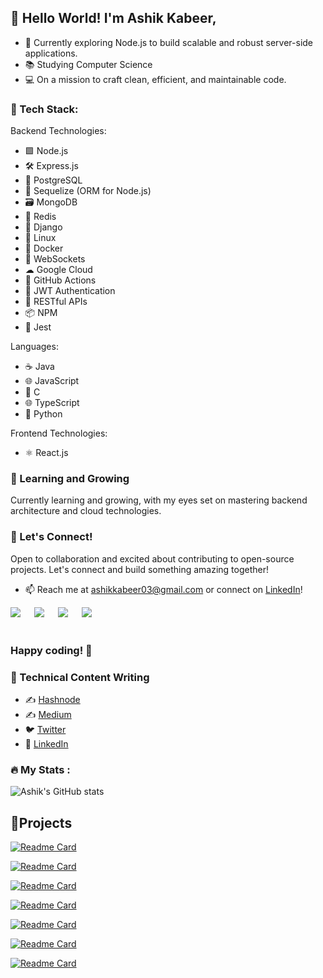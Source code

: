 ## 👋 Hello World! I'm Ashik Kabeer,

- 🚀 Currently exploring Node.js to build scalable and robust server-side applications.
- 📚 Studying Computer Science
- 💻 On a mission to craft clean, efficient, and maintainable code.

### 🔧 Tech Stack:

Backend Technologies:
- 🟩 Node.js
- 🛠 Express.js
- 🐘 PostgreSQL
- 📁 Sequelize (ORM for Node.js)
- 🗃 MongoDB
- 🔄 Redis
- 🐍 Django
- 🐧 Linux
- 🐳 Docker
- 🚀 WebSockets
- ☁ Google Cloud
- 🚀 GitHub Actions
- 🔐 JWT Authentication
- 🚀 RESTful APIs
- 📦 NPM
- 🧪 Jest

Languages:
- ☕ Java
- 🌐 JavaScript
- 🚀 C
- 🌐 TypeScript
- 🐍 Python

Frontend Technologies:
- ⚛ React.js

### 🌱 Learning and Growing

Currently learning and growing, with my eyes set on mastering backend architecture and cloud technologies.

### 🤝 Let's Connect!

Open to collaboration and excited about contributing to open-source projects. Let's connect and build something amazing together!

- 📫 Reach me at [ashikkabeer03@gmail.com](mailto:ashikkabeer03@gmail.com) or connect on [LinkedIn](https://www.linkedin.com/in/ashik-kabeer/)!

<a target="_blank" href="https://twitter.com/_ashikkabeer"><img src="https://img.shields.io/badge/Twitter-1DA1F2?style=for-the-badge&logo=twitter&logoColor=white"></img></a>
&emsp;
<a target="_blank" href="https://www.linkedin.com/in/ashik-kabeer/"><img src="https://img.shields.io/badge/LinkedIn-0077B5?style=for-the-badge&logo=linkedin&logoColor=white"></img></a>
&emsp;
<a target="_blank" href="https://linktr.ee/ashikkabeer"><img src="https://img.shields.io/badge/linktree-39E09B?style=for-the-badge&logo=linktree&logoColor=white"></img></a>
&emsp;
<a target="_blank" href="https://hashnode.com/@ashikkabeer"><img src="https://img.shields.io/badge/Hashnode-2962FF?style=for-the-badge&logo=hashnode&logoColor=white"></img></a>
&emsp;
<br>
<br>
### Happy coding! 🚀

### 📝 Technical Content Writing
- ✍️ [Hashnode](https://ashikkabeer.hashnode.dev/)
- ✍️ [Medium](https://medium.com/@ashikkabeer)
- 🐦 [Twitter](https://twitter.com/_ashikkabeer)
- 🔗 [LinkedIn](https://www.linkedin.com/in/ashik-kabeer)

### :fire: My Stats :
![Ashik's GitHub stats](https://github-readme-stats.vercel.app/api?username=ashikkabeer&show_icons=true&theme=dark)
<br>

## 🔧Projects

[![Readme Card](https://github-readme-stats.vercel.app/api/pin/?username=ashikkabeer&repo=Top100MoviesList&title_color=121212&bg_color=fcdfff&border_color=121212&text_color=121212)](https://github.com/ashikkabeer/Top100MoviesList)

[![Readme Card](https://github-readme-stats.vercel.app/api/pin/?username=ashikkabeer&repo=Top100MoviesList&title_color=121212&bg_color=fcdfff&border_color=121212&text_color=121212)](https://github.com/ashikkabeer/Top100MoviesList)

[![Readme Card](https://github-readme-stats.vercel.app/api/pin/?username=ashikkabeer&repo=Top100MoviesList&title_color=121212&bg_color=fcdfff&border_color=121212&text_color=121212)](https://github.com/ashikkabeer/Top100MoviesList)

[![Readme Card](https://github-readme-stats.vercel.app/api/pin/?username=ashikkabeer&repo=Top100MoviesList&title_color=121212&bg_color=fcdfff&border_color=121212&text_color=121212)](https://github.com/ashikkabeer/Top100MoviesList)

[![Readme Card](https://github-readme-stats.vercel.app/api/pin/?username=ashikkabeer&repo=Top100MoviesList&title_color=121212&bg_color=fcdfff&border_color=121212&text_color=121212)](https://github.com/ashikkabeer/Top100MoviesList)

[![Readme Card](https://github-readme-stats.vercel.app/api/pin/?username=ashikkabeer&repo=Top100MoviesList&title_color=121212&bg_color=fcdfff&border_color=121212&text_color=121212)](https://github.com/ashikkabeer/Top100MoviesList)

[![Readme Card](https://github-readme-stats.vercel.app/api/pin/?username=ashikkabeer&repo=Top100MoviesList&title_color=121212&bg_color=fcdfff&border_color=121212&text_color=121212)](https://github.com/ashikkabeer/Top100MoviesList)


